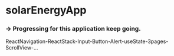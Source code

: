 # solarEnergyApp

### -> Progressing for this application keep going. 


ReactNavigation-ReactStack-Input-Button-Alert-useState-3pages-ScrollView-...

